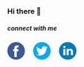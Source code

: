 ### Hi there 👋

##### connect with me

[<img src="./imgs/facebook.png" width="40px" height="40px" style="margin-right:15px"/>](https://www.facebook.com/es.ahmedhamdy)
[<img src="./imgs/twitter.png" width="40px" height="40px" style="margin-right:15px"/>](https://twitter.com/eAhmedHamdy)
[<img src="./imgs/linkedin.png" width="40px" height="40px" style="margin-right:15px"/>](https://www.linkedin.com/in/ahmed-elsayed20/)

<!--
**Ahmedhamdy96/Ahmedhamdy96** is a ✨ _special_ ✨ repository because its `README.md` (this file) appears on your GitHub profile.

Here are some ideas to get you started:

- 🔭 I’m currently working on ...
- 🌱 I’m currently learning ...
- 👯 I’m looking to collaborate on ...
- 🤔 I’m looking for help with ...
- 💬 Ask me about ...
- 📫 How to reach me: ...
- 😄 Pronouns: ...
- ⚡ Fun fact: ...
-->
